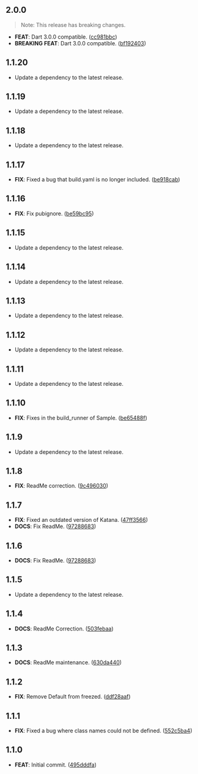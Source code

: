 ## 2.0.0

> Note: This release has breaking changes.

 - **FEAT**: Dart 3.0.0 compatible. ([cc981bbc](https://github.com/mathrunet/flutter_masamune/commit/cc981bbc696d05dea5246a56711869d288851246))
 - **BREAKING** **FEAT**: Dart 3.0.0 compatible. ([bf192403](https://github.com/mathrunet/flutter_masamune/commit/bf1924037365f81d24d2230acf233e693e3c42c5))

## 1.1.20

 - Update a dependency to the latest release.

## 1.1.19

 - Update a dependency to the latest release.

## 1.1.18

 - Update a dependency to the latest release.

## 1.1.17

 - **FIX**: Fixed a bug that build.yaml is no longer included. ([be918cab](https://github.com/mathrunet/flutter_masamune/commit/be918cabeaf94d30e4ee6baccb42a80452c83d46))

## 1.1.16

 - **FIX**: Fix pubignore. ([be59bc95](https://github.com/mathrunet/flutter_masamune/commit/be59bc95bb855e50164dc53f8bc94689776734da))

## 1.1.15

 - Update a dependency to the latest release.

## 1.1.14

 - Update a dependency to the latest release.

## 1.1.13

 - Update a dependency to the latest release.

## 1.1.12

 - Update a dependency to the latest release.

## 1.1.11

 - Update a dependency to the latest release.

## 1.1.10

 - **FIX**: Fixes in the build_runner of Sample. ([be65488f](https://github.com/mathrunet/flutter_masamune/commit/be65488fd1ddf2aeabe0949b5708042f7c0e7bf9))

## 1.1.9

 - Update a dependency to the latest release.

## 1.1.8

 - **FIX**: ReadMe correction. ([9c496030](https://github.com/mathrunet/flutter_masamune/commit/9c496030d22849e87490598c13f02669b0c9dd9b))

## 1.1.7

 - **FIX**: Fixed an outdated version of Katana. ([47ff3566](https://github.com/mathrunet/flutter_masamune/commit/47ff35667f59be0d24bdf6554f277583f70e71bf))
 - **DOCS**: Fix ReadMe. ([97288683](https://github.com/mathrunet/flutter_masamune/commit/9728868373615da7b75528353c757946ff726fde))

## 1.1.6

 - **DOCS**: Fix ReadMe. ([97288683](https://github.com/mathrunet/flutter_masamune/commit/9728868373615da7b75528353c757946ff726fde))

## 1.1.5

 - Update a dependency to the latest release.

## 1.1.4

 - **DOCS**: ReadMe Correction. ([503febaa](https://github.com/mathrunet/flutter_masamune/commit/503febaab5a81082ba027eb10319a1e2f7a891aa))

## 1.1.3

 - **DOCS**: ReadMe maintenance. ([630da440](https://github.com/mathrunet/flutter_masamune/commit/630da440c75e96ef65f72ba198d76412911afbdb))

## 1.1.2

 - **FIX**: Remove Default from freezed. ([ddf28aaf](https://github.com/mathrunet/flutter_masamune/commit/ddf28aaf260a7d1dbe5c5fad72bdc04407bfb46f))

## 1.1.1

 - **FIX**: Fixed a bug where class names could not be defined. ([552c5ba4](https://github.com/mathrunet/flutter_masamune/commit/552c5ba45d69d36a1c4e1fafa2b3698a0a093cab))

## 1.1.0

 - **FEAT**: Initial commit. ([495dddfa](https://github.com/mathrunet/flutter_masamune/commit/495dddfa0445e6441fa3367c04f7898295e42589))

